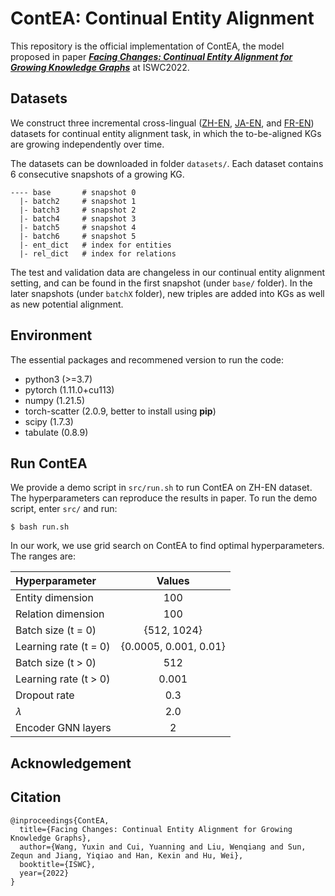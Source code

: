 # ContEA: Continual Entity Alignment

This repository is the official implementation of ContEA, the model proposed in paper [***Facing Changes: Continual Entity Alignment for Growing Knowledge Graphs***]() at ISWC2022.

## Datasets

We construct three incremental cross-lingual ([ZH-EN](https://github.com/nju-websoft/ContEA/tree/main/datasets/ZH-EN), [JA-EN](https://github.com/nju-websoft/ContEA/tree/main/datasets/JA-EN), and [FR-EN](https://github.com/nju-websoft/ContEA/tree/main/datasets/FR-EN)) datasets for continual entity alignment task, in which the to-be-aligned KGs are growing independently over time. 

The datasets can be downloaded in folder `datasets/`. Each dataset contains 6 consecutive snapshots of a growing KG. 

```
---- base       # snapshot 0
  |- batch2     # snapshot 1
  |- batch3     # snapshot 2
  |- batch4     # snapshot 3
  |- batch5     # snapshot 4
  |- batch6     # snapshot 5
  |- ent_dict   # index for entities
  |- rel_dict   # index for relations
```

The test and validation data are changeless in our continual entity alignment setting, and can be found in the first snapshot (under `base/` folder). In the later snapshots (under `batchX` folder), new triples are added into KGs as well as new potential alignment.

## Environment

The essential packages and recommened version to run the code:

- python3 (>=3.7)
- pytorch (1.11.0+cu113)
- numpy   (1.21.5)
- torch-scatter (2.0.9, better to install using **pip**)
- scipy  (1.7.3)
- tabulate  (0.8.9)

## Run ContEA

We provide a demo script in `src/run.sh` to run ContEA on ZH-EN dataset. The hyperparameters can reproduce the results in paper. To run the demo script, enter `src/` and run:

```
$ bash run.sh
```

In our work, we use grid search on ContEA to find optimal hyperparameters. The ranges are:

| Hyperparameter      | Values |
| :---        |    :----:   |  
| Entity dimension    | 100       |
| Relation dimension   | 100      |
| Batch size (t = 0)   | {512, 1024} |
| Learning rate (t = 0) | {0.0005, 0.001, 0.01} |
| Batch size (t > 0) | 512 |
| Learning rate (t > 0) | 0.001 |
| Dropout rate | 0.3 |
| 𝜆 | 2.0 |
| Encoder GNN layers | 2 |

## Acknowledgement



## Citation

```
@inproceedings{ContEA,
  title={Facing Changes: Continual Entity Alignment for Growing Knowledge Graphs},
  author={Wang, Yuxin and Cui, Yuanning and Liu, Wenqiang and Sun, Zequn and Jiang, Yiqiao and Han, Kexin and Hu, Wei},
  booktitle={ISWC},
  year={2022}
}
```
